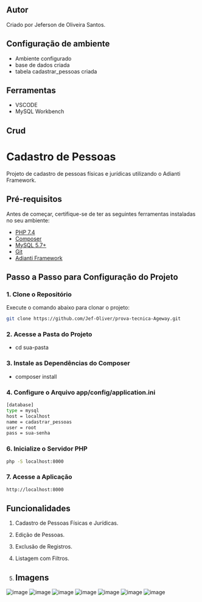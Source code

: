 ## Autor
Criado por Jeferson de Oliveira Santos.

## Configuração de ambiente
- Ambiente configurado
- base de dados criada
- tabela cadastrar_pessoas criada

## Ferramentas

- VSCODE
- MySQL Workbench

## Crud

# Cadastro de Pessoas

Projeto de cadastro de pessoas físicas e jurídicas utilizando o Adianti Framework.

## Pré-requisitos

Antes de começar, certifique-se de ter as seguintes ferramentas instaladas no seu ambiente:
- [PHP 7.4](https://www.php.net/)
- [Composer](https://getcomposer.org/)
- [MySQL 5.7+](https://www.mysql.com/)
- [Git](https://git-scm.com/)
- [Adianti Framework](https://adiantiframework.com.br/downloads)

## Passo a Passo para Configuração do Projeto

### 1. Clone o Repositório
Execute o comando abaixo para clonar o projeto:
```bash
git clone https://github.com/Jef-Oliver/prova-tecnica-Ageway.git
```
### 2. Acesse a Pasta do Projeto

- cd sua-pasta

### 3. Instale as Dependências do Composer

- composer install

### 4.  Configure o Arquivo app/config/application.ini

```bash
[database]
type = mysql
host = localhost
name = cadastrar_pessoas
user = root
pass = sua-senha
```

### 6. Inicialize o Servidor PHP
```bash
php -S localhost:8000
```

### 7. Acesse a Aplicação
```bash
http://localhost:8000
```

## Funcionalidades
1. Cadastro de Pessoas Físicas e Jurídicas.
2. Edição de Pessoas.
3. Exclusão de Registros.
4. Listagem com Filtros.

5. ## Imagens

![image](https://github.com/user-attachments/assets/84cfc4b9-1162-4f59-b2dd-2f14a4150f97)
![image](https://github.com/user-attachments/assets/c9b0366c-d2d4-4e82-a7f3-8dec0a6b96e8)
![image](https://github.com/user-attachments/assets/85aedcbe-230e-4336-97fb-7cdb3803f4b9)
![image](https://github.com/user-attachments/assets/26d1694c-3dd9-40eb-8caf-eb76a7c68f1a)
![image](https://github.com/user-attachments/assets/c194e14e-1437-4565-a5d5-cc6842b46cdc)
![image](https://github.com/user-attachments/assets/89657244-a42a-45e9-89be-8524c85dd618)
![image](https://github.com/user-attachments/assets/f6405146-2285-44ed-bb7f-f99b0857bb02)






